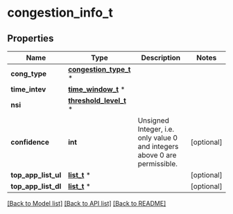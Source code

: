 # congestion_info_t

## Properties
Name | Type | Description | Notes
------------ | ------------- | ------------- | -------------
**cong_type** | [**congestion_type_t**](congestion_type.md) \* |  | 
**time_intev** | [**time_window_t**](time_window.md) \* |  | 
**nsi** | [**threshold_level_t**](threshold_level.md) \* |  | 
**confidence** | **int** | Unsigned Integer, i.e. only value 0 and integers above 0 are permissible. | [optional] 
**top_app_list_ul** | [**list_t**](top_application.md) \* |  | [optional] 
**top_app_list_dl** | [**list_t**](top_application.md) \* |  | [optional] 

[[Back to Model list]](../README.md#documentation-for-models) [[Back to API list]](../README.md#documentation-for-api-endpoints) [[Back to README]](../README.md)


